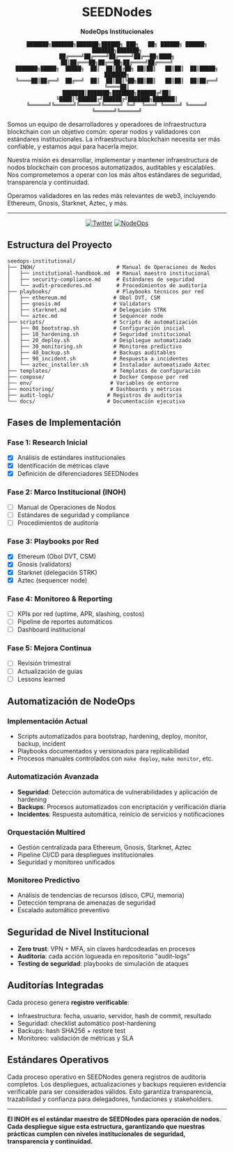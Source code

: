 <div align="center">

# SEEDNodes

**NodeOps Institucionales**

```
███████╗███████╗███████╗██████╗ ███╗   ██╗ ██████╗ ██████╗ ███████╗███████╗
██╔════╝██╔════╝██╔════╝██╔══██╗████╗  ██║██╔═══██╗██╔══██╗██╔════╝██╔════╝
███████╗█████╗  █████╗  ██║  ██║██╔██╗ ██║██║   ██║██║  ██║█████╗  ███████╗
╚════██║██╔══╝  ██╔══╝  ██║  ██║██║╚██╗██║██║   ██║██║  ██║██╔══╝  ╚════██║
███████║███████╗███████╗██████╔╝██║ ╚████║╚██████╔╝██████╔╝███████╗███████║
╚══════╝╚══════╝╚══════╝╚═════╝ ╚═╝  ╚═══╝ ╚═════╝ ╚═════╝ ╚══════╝╚══════╝
```

</div>

Somos un equipo de desarrolladores y operadores de infraestructura blockchain con un objetivo común: operar nodos y validadores con estándares institucionales. La infraestructura blockchain necesita ser más confiable, y estamos aquí para hacerla mejor.

Nuestra misión es desarrollar, implementar y mantener infraestructura de nodos blockchain con procesos automatizados, auditables y escalables. Nos comprometemos a operar con los más altos estándares de seguridad, transparencia y continuidad.

Operamos validadores en las redes más relevantes de web3, incluyendo Ethereum, Gnosis, Starknet, Aztec, y más.

---

<div align="center">

[![Twitter](https://img.shields.io/badge/Twitter-@SeedsPuntoEth-1DA1F2?style=for-the-badge&logo=twitter&logoColor=white)](https://x.com/SeedsPuntoEth)
[![NodeOps](https://img.shields.io/badge/NodeOps-Institucionales-00ff88?style=for-the-badge&logo=server&logoColor=black)](https://github.com/NoaSEED/seedops-institutional)

</div>

## Estructura del Proyecto

```
seedops-institutional/
├── INOH/                          # Manual de Operaciones de Nodos
│   ├── institutional-handbook.md  # Manual maestro institucional
│   ├── security-compliance.md     # Estándares de seguridad
│   └── audit-procedures.md        # Procedimientos de auditoría
├── playbooks/                     # Playbooks técnicos por red
│   ├── ethereum.md               # Obol DVT, CSM
│   ├── gnosis.md                 # Validators
│   ├── starknet.md               # Delegación STRK
│   └── aztec.md                  # Sequencer node
├── scripts/                      # Scripts de automatización
│   ├── 00_bootstrap.sh           # Configuración inicial
│   ├── 10_hardening.sh           # Seguridad institucional
│   ├── 20_deploy.sh              # Despliegue automatizado
│   ├── 30_monitoring.sh          # Monitoreo predictivo
│   ├── 40_backup.sh              # Backups auditables
│   ├── 90_incident.sh            # Respuesta a incidentes
│   └── aztec_installer.sh        # Instalador automatizado Aztec
├── templates/                    # Templates de configuración
├── compose/                      # Docker Compose por red
├── env/                         # Variables de entorno
├── monitoring/                  # Dashboards y métricas
├── audit-logs/                 # Registros de auditoría
└── docs/                       # Documentación ejecutiva
```

## Fases de Implementación

### Fase 1: Research Inicial
- [x] Análisis de estándares institucionales
- [x] Identificación de métricas clave
- [x] Definición de diferenciadores SEEDNodes

### Fase 2: Marco Institucional (INOH)
- [ ] Manual de Operaciones de Nodos
- [ ] Estándares de seguridad y compliance
- [ ] Procedimientos de auditoría

### Fase 3: Playbooks por Red
- [x] Ethereum (Obol DVT, CSM)
- [x] Gnosis (validators)
- [x] Starknet (delegación STRK)
- [x] Aztec (sequencer node)

### Fase 4: Monitoreo & Reporting
- [ ] KPIs por red (uptime, APR, slashing, costos)
- [ ] Pipeline de reportes automáticos
- [ ] Dashboard institucional

### Fase 5: Mejora Continua
- [ ] Revisión trimestral
- [ ] Actualización de guías
- [ ] Lessons learned

## Automatización de NodeOps

### Implementación Actual
- Scripts automatizados para bootstrap, hardening, deploy, monitor, backup, incident
- Playbooks documentados y versionados para replicabilidad
- Procesos manuales controlados con `make deploy`, `make monitor`, etc.

### Automatización Avanzada
- **Seguridad**: Detección automática de vulnerabilidades y aplicación de hardening
- **Backups**: Procesos automatizados con encriptación y verificación diaria
- **Incidentes**: Respuesta automática, reinicio de servicios y notificaciones

### Orquestación Multired
- Gestión centralizada para Ethereum, Gnosis, Starknet, Aztec
- Pipeline CI/CD para despliegues institucionales
- Seguridad y monitoreo unificados

### Monitoreo Predictivo
- Análisis de tendencias de recursos (disco, CPU, memoria)
- Detección temprana de amenazas de seguridad
- Escalado automático preventivo

## Seguridad de Nivel Institucional

- **Zero trust**: VPN + MFA, sin claves hardcodeadas en procesos
- **Auditoría**: cada acción logueada en repositorio "audit-logs"
- **Testing de seguridad**: playbooks de simulación de ataques

## Auditorías Integradas

Cada proceso genera **registro verificable**:
- Infraestructura: fecha, usuario, servidor, hash de commit, resultado
- Seguridad: checklist automático post-hardening
- Backups: hash SHA256 + restore test
- Monitoreo: validación de métricas y SLA

## Estándares Operativos

Cada proceso operativo en SEEDNodes genera registros de auditoría completos. Los despliegues, actualizaciones y backups requieren evidencia verificable para ser considerados válidos. Esto garantiza transparencia, trazabilidad y confianza para delegadores, fundaciones y stakeholders.

---

**El INOH es el estándar maestro de SEEDNodes para operación de nodos. Cada despliegue sigue esta estructura, garantizando que nuestras prácticas cumplen con niveles institucionales de seguridad, transparencia y continuidad.**

